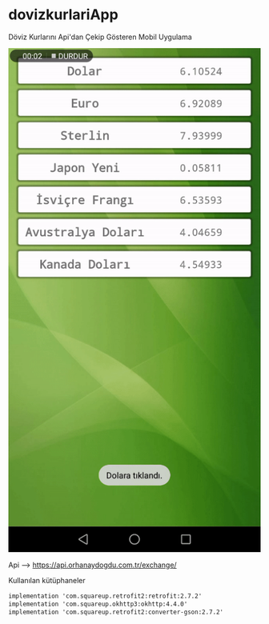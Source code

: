 # dovizkurlariApp
Döviz Kurlarını Api'dan Çekip Gösteren Mobil Uygulama


![](preview.gif)



Api --> https://api.orhanaydogdu.com.tr/exchange/



Kullanılan kütüphaneler


```
implementation 'com.squareup.retrofit2:retrofit:2.7.2'
implementation 'com.squareup.okhttp3:okhttp:4.4.0'
implementation 'com.squareup.retrofit2:converter-gson:2.7.2'

```
